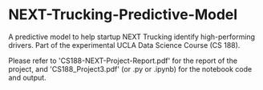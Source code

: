 # NEXT-Trucking-Predictive-Model

A predictive model to help startup NEXT Trucking identify high-performing drivers. Part of the experimental UCLA Data Science Course (CS 188).

Please refer to 'CS188-NEXT-Project-Report.pdf' for the report of the project, and 'CS188_Project3.pdf' (or .py or .ipynb) for the notebook code and output. 
